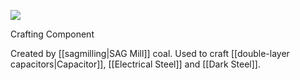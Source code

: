 ![](http://loenwind.info/eio/Coal_Powder.png)

Crafting Component

Created by [[sagmilling|SAG Mill]] coal. Used to craft [[double-layer capacitors|Capacitor]], [[Electrical Steel]] and [[Dark Steel]].